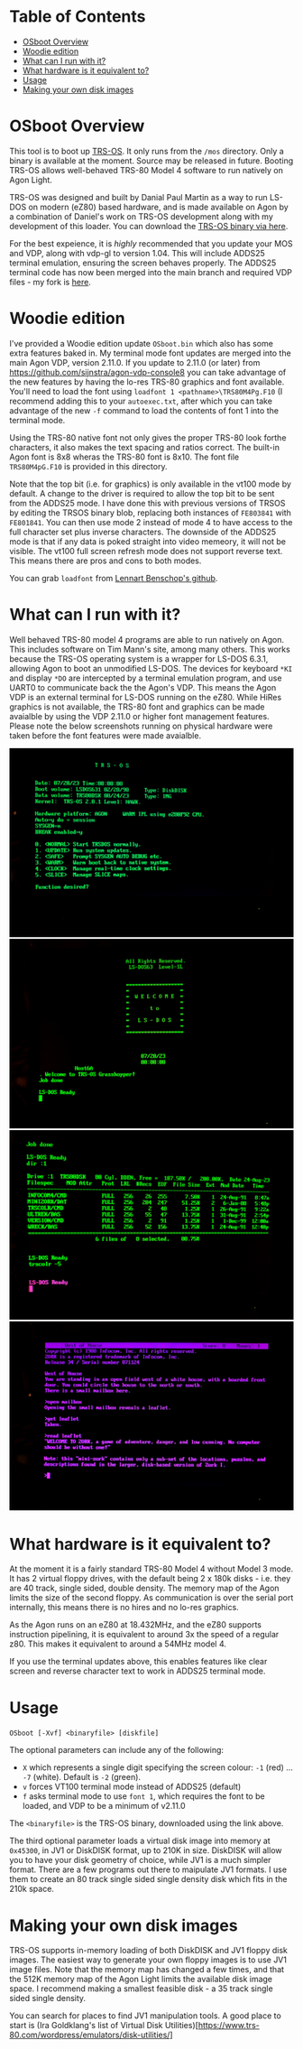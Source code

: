 # Table of Contents
* [OSboot Overview](#osboot-overview)
* [Woodie edition](#woodie-edition)
* [What can I run with it?](#what-can-i-run-with-it)
* [What hardware is it equivalent to?](#what-hardware-is-it-equivalent-to)
* [Usage](#usage)
* [Making your own disk images](#making-your-own-disk-images)

# OSboot Overview
This tool is to boot up [TRS-OS](https://danielpaulmartin.com/home/research/). It only runs from the `/mos` directory. Only a binary is available at the moment. Source may be released in future. Booting TRS-OS allows well-behaved TRS-80 Model 4 software to run natively on Agon Light.

TRS-OS was designed and built by Danial Paul Martin as a way to run LS-DOS on modern (eZ80) based hardware, and is made available on Agon by a combination of Daniel's work on TRS-OS development along with my development of this loader. You can download the [TRS-OS binary via here](https://danielpaulmartin.com/how%20do%20i%20get/).

For the best expeience, it is *highly* recommended that you update your MOS and VDP, along with vdp-gl to version 1.04. This will include ADDS25 terminal emulation, ensuring the screen behaves properly. The ADDS25 terminal code has now been merged into the main branch and required VDP files - my fork is [here](https://github.com/sijnstra/vdp-gl).

# Woodie edition
I've provided a Woodie edition update `OSboot.bin` which also has some extra features baked in. My terminal mode font updates are merged into the main Agon VDP, version 2.11.0. If you update to 2.11.0 (or later) from https://github.com/sijnstra/agon-vdp-console8 you can take advantage of the new features by having the lo-res TRS-80 graphics and font available. You'll need to load the font using `loadfont 1 <pathname>\TRS80M4Pg.F10` (I recommend adding this to your `autoexec.txt`, after which you can take advantage of the new `-f` command to load the contents of font 1 into the terminal mode.

Using the TRS-80 native font not only gives the proper TRS-80 look forthe characters, it also makes the text spacing and ratios correct. The built-in Agon font is 8x8 wheras the TRS-80 font is 8x10. The font file `TRS80M4pG.F10` is provided in this directory.

Note that the top bit (i.e. for graphics) is only available in the vt100 mode by default. A change to the driver is required to allow the top bit to be sent from the ADDS25 mode. I have done this with previous versions of TRSOS by editing the TRSOS binary blob, replacing both instances of `FE803841` with `FE801841`. You can then use mode 2 instead of mode 4 to have access to the full character set plus inverse characters. The downside of the ADDS25 mode is that if any data is poked straight into video memeory, it will not be visible. The vt100 full screen refresh mode does not support reverse text. This means there are pros and cons to both modes.

You can grab `loadfont` from [Lennart Benschop's github](https://github.com/lennart-benschop/agon-utilities).

# What can I run with it?
Well behaved TRS-80 model 4 programs are able to run natively on Agon. This includes software on Tim Mann's site, among many others. This works because the TRS-OS operating system is a wrapper for LS-DOS 6.3.1, allowing Agon to boot an unmodified LS-DOS. The devices for keyboard `*KI` and display `*DO` are intercepted by a terminal emulation program, and use UART0 to communicate back the the Agon's VDP. This means the Agon VDP is an external terminal for LS-DOS running on the eZ80. While HiRes graphics is not available, the TRS-80 font and graphics can be made avaialble by using the VDP 2.11.0 or higher font management features. Please note the below screenshots running on physical hardware were taken before the font features were made avaialble.

![TRS-OS screenshot 1](DSCX0033_sm.jpg)
![TRS-OS screenshot 2](DSCX0035_sm.jpg)
![TRS-OS screenshot 3](DSCX0037_r1_sm.jpg)
![TRS-OS screenshot 4](DSCX0031_sm.jpg)

# What hardware is it equivalent to?
At the moment it is a fairly standard TRS-80 Model 4 without Model 3 mode. It has 2 virtual floppy drives, with the default being 2 x 180k disks - i.e. they are 40 track, single sided, double density. The memory map of the Agon limits the size of the second floppy. As communication is over the serial port internally, this means there is no hires and no lo-res graphics.

As the Agon runs on an eZ80 at 18.432MHz, and the eZ80 supports instruction pipelining, it is equivalent to around 3x the speed of a regular z80.  This makes it equivalent to around a 54MHz model 4.

If you use the terminal updates above, this enables features like clear screen and reverse character text to work in ADDS25 terminal mode.

# Usage
`OSboot [-Xvf] <binaryfile> [diskfile]`

The optional parameters can include any of the following:
* `X` which represents a single digit specifying the screen colour: `-1` (red) ... `-7` (white). Default is `-2` (green).
* `v` forces VT100 terminal mode instead of ADDS25 (default)
* `f` asks terminal mode to use `font 1`, which requires the font to be loaded, and VDP to be a minimum of v2.11.0

The `<binaryfile>` is the TRS-OS binary, downloaded using the link above.

The third optional parameter loads a virtual disk image into memory at `0x45300`, in JV1 or DiskDISK format, up to 210K in size. DiskDISK will allow you to have your disk geometry of choice, while JV1 is a much simpler format. There are a few programs out there to maipulate JV1 formats. I use them to create an 80 track single sided single density disk which fits in the 210k space.

# Making your own disk images
TRS-OS supports in-memory loading of both DiskDISK and JV1 floppy disk images. The easiest way to generate your own floppy images is to use JV1 image files. Note that the memory map has changed a few times, and that the 512K memory map of the Agon Light limits the available disk image space. I recommend making a smallest feasible disk - a 35 track single sided single density.

You can search for places to find JV1 manipulation tools. A good place to start is (Ira Goldklang's list of Virtual Disk Utilities)[https://www.trs-80.com/wordpress/emulators/disk-utilities/]
